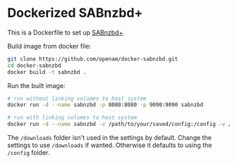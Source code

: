# Dockerized SABnzbd+
This is a Dockerfile to set up [SABnzbd+](http://sabnzbd.org).

Build image from docker file:

```bash
git clone https://github.com/openam/docker-sabnzbd.git
cd docker-sabnzbd
docker build -t sabnzbd .
```

Run the built image:

```bash
# run without linking volumes to host system
docker run -d --name sabnzbd -p 8080:8080 -p 9090:9090 sabnzbd

# run with linking volumes to host system
docker run -d --name sabnzbd -v /path/to/your/saved/config:/config -v /path/to/save/downloads:/downloads -p 8080:8080 -p 9090:9090 sabnzbd
```

The `/downloads` folder isn't used in the settings by default. Change the settings to use `/downloads` if wanted. Otherwise it defaults to using the `/config` folder.
